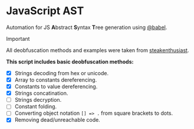 # JavaScript AST

Automation for JS **A**bstract **S**yntax **T**ree generation using [@babel](https://github.com/babel/babel).

> [!IMPORTANT]  
> All deobfuscation methods and examples were taken from [steakenthusiast](https://steakenthusiast.github.io/). 

**This script includes basic deobfuscation methods:**

<!-- TODO -->

 - [x] Strings decoding from hex or unicode.
 - [x] Array to constants dereferencing.
 - [x] Constants to value dereferencing.
 - [x] Strings concatination.
 - [ ] Strings decryption.
 - [ ] Constant folding.
 - [ ] Converting object notation `[] => .` from square brackets to dots.
 - [x] Removing dead/unreachable code.
